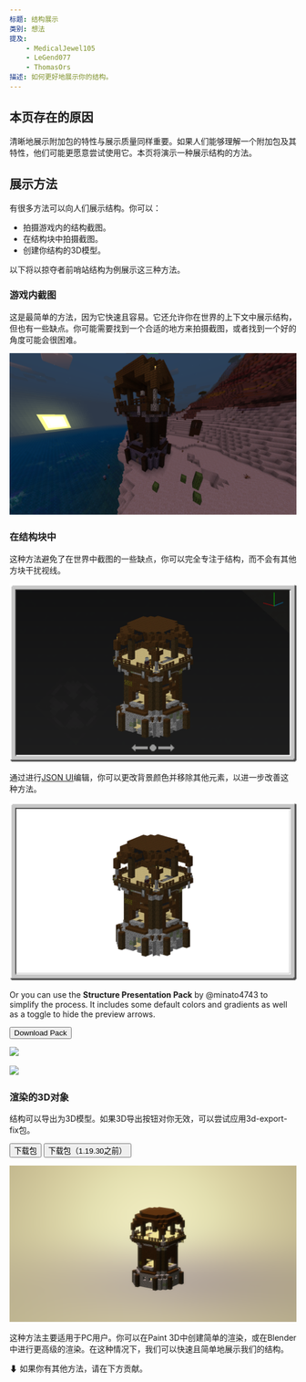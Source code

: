 ```yaml
---
标题: 结构展示
类别: 想法
提及:
    - MedicalJewel105
    - LeGend077
    - ThomasOrs
描述: 如何更好地展示你的结构。
---
```


## 本页存在的原因

清晰地展示附加包的特性与展示质量同样重要。如果人们能够理解一个附加包及其特性，他们可能更愿意尝试使用它。本页将演示一种展示结构的方法。

## 展示方法

有很多方法可以向人们展示结构。你可以：

-   拍摄游戏内的结构截图。
-   在结构块中拍摄截图。
-   创建你结构的3D模型。

以下将以掠夺者前哨站结构为例展示这三种方法。

### 游戏内截图

这是最简单的方法，因为它快速且容易。它还允许你在世界的上下文中展示结构，但也有一些缺点。你可能需要找到一个合适的地方来拍摄截图，或者找到一个好的角度可能会很困难。

![](../assets/images/visuals/structure-presentation/in-game.png)

### 在结构块中

这种方法避免了在世界中截图的一些缺点，你可以完全专注于结构，而不会有其他方块干扰视线。

![](../assets/images/visuals/structure-presentation/structure-block-0.png)

通过进行[JSON UI](../json-ui/json-ui-intro.md)编辑，你可以更改背景颜色并移除其他元素，以进一步改善这种方法。

![](../assets/images/visuals/structure-presentation/structure-block-1.png)

Or you can use the **Structure Presentation Pack** by @minato4743 to simplify the process. It includes some default colors and gradients as well as a toggle to hide the preview arrows.

<Button link="/assets/packs/visuals/structure-presentation/structure_presentation_pack.mcpack" download>
    Download Pack
</Button>

![](/assets/images/visuals/structure-presentation/structure_presentation_pack.png)

![](/assets/images/visuals/structure-presentation/pack_gradient_result.png)


### 渲染的3D对象

结构可以导出为3D模型。如果3D导出按钮对你无效，可以尝试应用3d-export-fix包。

<Button link="../assets/packs/visuals/structure-presentation/3d-export-fix-v2.mcpack" download>
    下载包
</Button>

<Button link="../assets/packs/visuals/structure-presentation/3d-export-fix.mcpack" download>
    下载包（1.19.30之前）
</Button>

![](../assets/images/visuals/structure-presentation/model-render.png)

这种方法主要适用于PC用户。你可以在Paint 3D中创建简单的渲染，或在Blender中进行更高级的渲染。在这种情况下，我们可以快速且简单地展示我们的结构。

⬇ 如果你有其他方法，请在下方贡献。